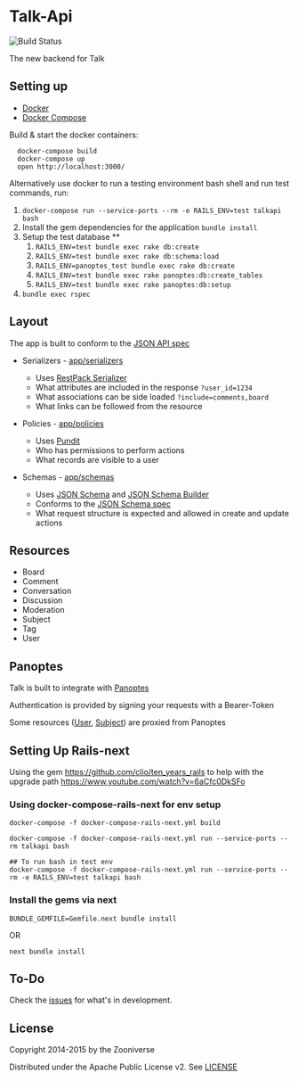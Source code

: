 # Talk-Api

![Build Status](https://github.com/zooniverse/talk-api/actions/workflows/run_tests_CI.yml/badge.svg?branch=master)

The new backend for Talk

## Setting up
* [Docker](https://docs.docker.com/get-docker/)
* [Docker Compose](https://docs.docker.com/compose/install/)

Build & start the docker containers:

```
  docker-compose build
  docker-compose up
  open http://localhost:3000/
```

Alternatively use docker to run a testing environment bash shell and run test commands, run:

1. `docker-compose run --service-ports --rm -e RAILS_ENV=test talkapi bash`
2. Install the gem dependencies for the application `bundle install`
3. Setup the test database **
    1. `RAILS_ENV=test bundle exec rake db:create`
    2. `RAILS_ENV=test bundle exec rake db:schema:load`
    3. `RAILS_ENV=panoptes_test bundle exec rake db:create`
    4. `RAILS_ENV=test bundle exec rake panoptes:db:create_tables`
    5. `RAILS_ENV=test bundle exec rake panoptes:db:setup`
4. `bundle exec rspec`

## Layout

The app is built to conform to the [JSON API spec](http://jsonapi.org/)

* Serializers - [app/serializers](app/serializers)
  * Uses [RestPack Serializer](https://github.com/RestPack/restpack_serializer)
  * What attributes are included in the response `?user_id=1234`
  * What associations can be side loaded `?include=comments,board`
  * What links can be followed from the resource


* Policies - [app/policies](app/policies)
  * Uses [Pundit](https://github.com/elabs/pundit)
  * Who has permissions to perform actions
  * What records are visible to a user


* Schemas - [app/schemas](app/schemas)
  * Uses [JSON Schema](https://github.com/ruby-json-schema/json-schema) and [JSON Schema Builder](https://github.com/parrish/json-schema_builder)
  * Conforms to the [JSON Schema spec](http://json-schema.org/)
  * What request structure is expected and allowed in create and update actions

## Resources

* Board
* Comment
* Conversation
* Discussion
* Moderation
* Subject
* Tag
* User

## Panoptes

Talk is built to integrate with [Panoptes](https://github.com/zooniverse/panoptes)

Authentication is provided by signing your requests with a Bearer-Token

Some resources ([User](app/models/user.rb), [Subject](app/models/subject.rb)) are proxied from Panoptes

## Setting Up Rails-next
Using the gem https://github.com/clio/ten_years_rails to help with the upgrade path https://www.youtube.com/watch?v=6aCfc0DkSFo

### Using docker-compose-rails-next for env setup

```
docker-compose -f docker-compose-rails-next.yml build

docker-compose -f docker-compose-rails-next.yml run --service-ports --rm talkapi bash

## To run bash in test env
docker-compose -f docker-compose-rails-next.yml run --service-ports --rm -e RAILS_ENV=test talkapi bash
```

### Install the gems via next

`BUNDLE_GEMFILE=Gemfile.next bundle install`

OR

`next bundle install`


## To-Do

Check the [issues](https://github.com/zooniverse/Talk-Api/issues) for what's in development.


## License

Copyright 2014-2015 by the Zooniverse

Distributed under the Apache Public License v2. See [LICENSE](LICENSE)
